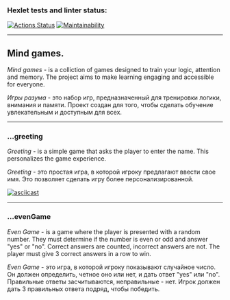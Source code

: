 ### Hexlet tests and linter status:
[![Actions Status](https://github.com/alexey4050/java-project-61/actions/workflows/hexlet-check.yml/badge.svg)](https://github.com/alexey4050/java-project-61/actions)
[![Maintainability](https://api.codeclimate.com/v1/badges/124cb8728be82e06f63d/maintainability)](https://codeclimate.com/github/alexey4050/java-project-61/maintainability)

---
## Mind games. 

*Mind games* - is a colliction of games designed to train your logic, attention and memory. The project aims to make learning engaging and accessible for everyone.

*Игры разума* - это набор игр, предназначенный для тренировки логики, внимания и памяти. Проект создан для того, чтобы сделать обучение увлекательным и доступным для всех.

---

### ...greeting


*Greeting* - is a simple game that asks the player to enter the name. This personalizes the game experience.

*Greeting* - это простая игра, в которой игроку предлагают ввести свое имя. Это позволяет сделать игру более персонализированной.

[![ asciicast](https://asciinema.org/a/O41sMknRbYBpl8Np0Z5M2Sxjx.svg)](https://asciinema.org/a/O41sMknRbYBpl8Np0Z5M2Sxjx)
___ 

### ...evenGame

*Even Game* - is a game where the player is presented with a random number. They must determine if the number is even or odd and answer "yes" or "no". Correct answers are counted, incorrect answers are not. The player must give 3 correct answers in a row to win.

*Even Game* - это игра, в которой игроку показывают случайное число. Он должен определить, четное оно или нет, и дать ответ "yes" или "no". Правильные ответы засчитываются, неправильные - нет. Игрок должен дать 3 правильных ответа подряд, чтобы победить.

